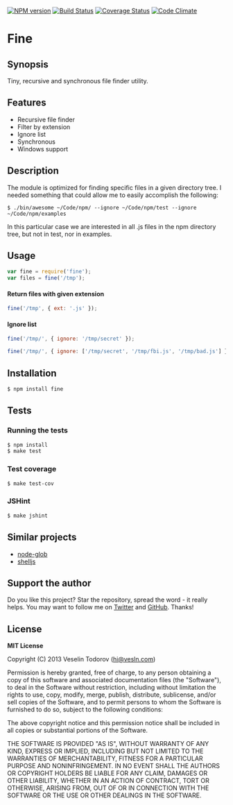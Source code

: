 [![NPM version](https://badge.fury.io/js/fine.png)](http://badge.fury.io/js/fine)
[![Build Status](https://secure.travis-ci.org/vesln/fine.png)](http://travis-ci.org/vesln/fine)
[![Coverage Status](https://coveralls.io/repos/vesln/fine/badge.png?branch=master)](https://coveralls.io/r/vesln/fine?branch=master)
[![Code Climate](https://codeclimate.com/github/vesln/fine.png)](https://codeclimate.com/github/vesln/fine)

# Fine

## Synopsis

Tiny, recursive and synchronous file finder utility.

## Features

- Recursive file finder
- Filter by extension
- Ignore list
- Synchronous
- Windows support

## Description

The module is optimized for finding specific files in a given directory tree.
I needed something that could allow me to easily accomplish the following:

```
$ ./bin/awesome ~/Code/npm/ --ignore ~/Code/npm/test --ignore ~/Code/npm/examples
```

In this particular case we are interested in all .js files in the npm
directory tree, but not in test, nor in examples.

## Usage

```js
var fine = require('fine');
var files = fine('/tmp');
```

#### Return files with given extension

```js
fine('/tmp', { ext: '.js' });
```

#### Ignore list

```js
fine('/tmp/', { ignore: '/tmp/secret' });
```

```js
fine('/tmp/', { ignore: ['/tmp/secret', '/tmp/fbi.js', '/tmp/bad.js'] });
```

## Installation

```bash
$ npm install fine
```

## Tests

### Running the tests

```bash
$ npm install
$ make test
```

### Test coverage

```bash
$ make test-cov
```

### JSHint

```bash
$ make jshint
```

## Similar projects

- [node-glob](https://github.com/isaacs/node-glob)
- [shelljs](https://github.com/arturadib/shelljs)

## Support the author

Do you like this project? Star the repository, spread the word - it really helps. You may want to follow
me on [Twitter](https://twitter.com/vesln) and
[GitHub](https://github.com/vesln). Thanks!

## License

**MIT License**

Copyright (C) 2013 Veselin Todorov (hi@vesln.com)

Permission is hereby granted, free of charge, to any person obtaining a copy of this software and associated
documentation files (the "Software"), to deal in the Software without restriction, including without limitation the rights
to use, copy, modify, merge, publish, distribute, sublicense, and/or sell copies of the Software, and to permit
persons to whom the Software is furnished to do so, subject to the following conditions:

The above copyright notice and this permission notice shall be included in all copies or substantial
portions of the Software.

THE SOFTWARE IS PROVIDED "AS IS", WITHOUT WARRANTY OF ANY KIND, EXPRESS OR IMPLIED, INCLUDING BUT NOT LIMITED TO
THE WARRANTIES OF MERCHANTABILITY, FITNESS FOR A PARTICULAR PURPOSE AND NONINFRINGEMENT. IN NO EVENT SHALL THE
AUTHORS OR COPYRIGHT HOLDERS BE LIABLE FOR ANY CLAIM, DAMAGES OR OTHER LIABILITY, WHETHER IN AN ACTION OF CONTRACT,
TORT OR OTHERWISE, ARISING FROM, OUT OF OR IN CONNECTION WITH THE SOFTWARE OR THE USE OR OTHER DEALINGS IN THE SOFTWARE.
